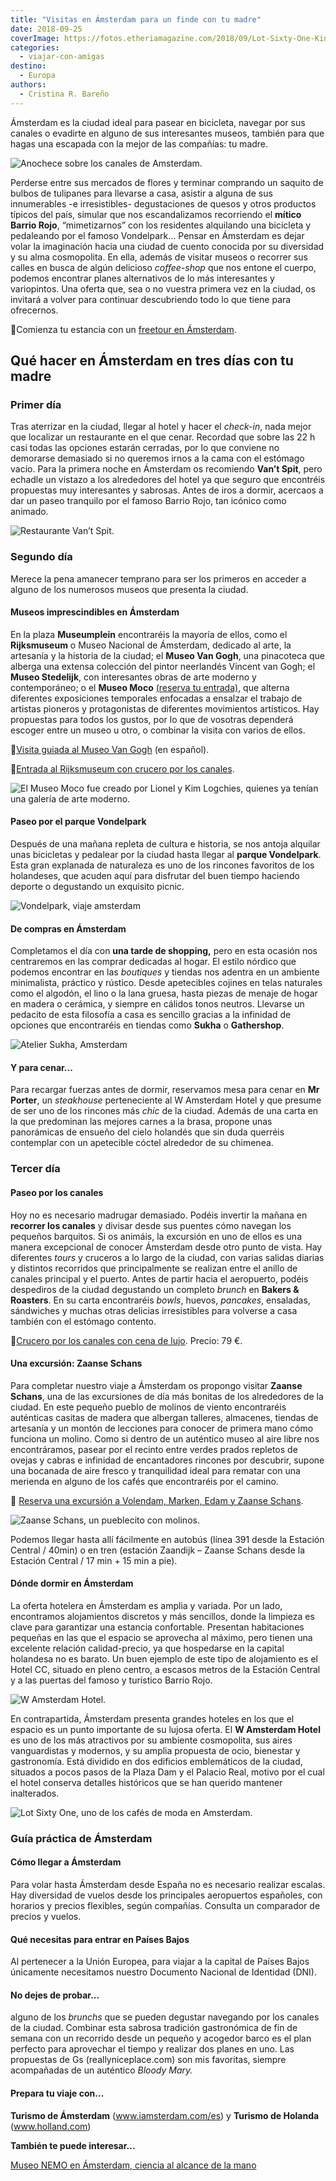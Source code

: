 ```yaml
---
title: "Visitas en Ámsterdam para un finde con tu madre"
date: 2018-09-25
coverImage: https://fotos.etheriamagazine.com/2018/09/Lot-Sixty-One-Kinkerstraat-Koen-Smilde-Photography-Rechtenvrij.jpg
categories: 
  - viajar-con-amigas
destino: 
  - Europa
authors: 
  - Cristina R. Bareño
---
```


Ámsterdam es la ciudad ideal para pasear en bicicleta, navegar por sus canales o 
evadirte en alguno de sus interesantes museos, también para que hagas una escapada con 
la mejor de las compañías: tu madre. 

![Anochece sobre los canales de Amsterdam.](https://fotos.etheriamagazine.com/2018/09/viajar-amsterdam.jpg "Anochece sobre los canales de Amsterdam.")

Perderse entre sus mercados de flores y terminar comprando un saquito de bulbos de 
tulipanes para llevarse a casa, asistir a alguna de sus innumerables -e irresistibles- 
degustaciones de quesos y otros productos típicos del país, simular que nos 
escandalizamos recorriendo el **mítico Barrio Rojo**, “mimetizarnos” con los residentes 
alquilando una bicicleta y pedaleando por el famoso Vondelpark… Pensar en Ámsterdam es 
dejar volar la imaginación hacia una ciudad de cuento conocida por su diversidad y su 
alma cosmopolita. En ella, además de visitar museos o recorrer sus calles en busca de 
algún delicioso _coffee-shop_ que nos entone el cuerpo, podemos encontrar planes 
alternativos de lo más interesantes y variopintos. Una oferta que, sea o no vuestra 
primera vez en la ciudad, os invitará a volver para continuar descubriendo todo lo que 
tiene para ofrecernos. 

📍Comienza tu estancia con un [freetour en 
Ámsterdam](https://www.civitatis.com/es/amsterdam/visita-guiada-amsterdam/?aid=10211). 

## Qué hacer en Ámsterdam en tres días con tu madre

### Primer día

Tras aterrizar en la ciudad, llegar al hotel y hacer el _check-in_, nada mejor que 
localizar un restaurante en el que cenar. Recordad que sobre las 22 h casi todas las 
opciones estarán cerradas, por lo que conviene no demorarse demasiado si no queremos 
irnos a la cama con el estómago vacío. Para la primera noche en Ámsterdam os recomiendo 
**Van’t Spit**, pero echadle un vistazo a los alrededores del hotel ya que seguro que 
encontréis propuestas muy interesantes y sabrosas. Antes de iros a dormir, acercaos a 
dar un paseo tranquilo por el famoso Barrio Rojo, tan icónico como animado. 

![Restaurante Van’t Spit.](https://fotos.etheriamagazine.com/2018/09/Vantspit-amsterdam.jpg "© Restaurante Van’t Spit.")

### Segundo día

Merece la pena amanecer temprano para ser los primeros en acceder a alguno de los 
numerosos museos que presenta la ciudad. 

#### Museos imprescindibles en Ámsterdam

En la plaza **Museumplein** encontraréis la mayoría de ellos, como el **Rijksmuseum** o 
Museo Nacional de Ámsterdam, dedicado al arte, la artesanía y la historia de la ciudad; 
el **Museo Van Gogh**, una pinacoteca que alberga una extensa colección del pintor 
neerlandés Vincent van Gogh; el **Museo Stedelijk**, con interesantes obras de arte 
moderno y contemporáneo; o el **Museo Moco** [(reserva tu 
entrada)](https://www.civitatis.com/es/amsterdam/entrada-museo-moco/?aid=10211), que 
alterna diferentes exposiciones temporales enfocadas a ensalzar el trabajo de artistas 
pioneros y protagonistas de diferentes movimientos artísticos. Hay propuestas para todos 
los gustos, por lo que de vosotras dependerá escoger entre un museo u otro, o combinar 
la visita con varios de ellos. 

📍[Visita guiada al Museo Van 
Gogh](https://www.civitatis.com/es/amsterdam/visita-museo-van-gogh/?aid=10211) (en 
español). 

📍[Entrada al Rijksmuseum con crucero por los 
canales](https://www.civitatis.com/es/amsterdam/entrada-rijksmuseum-crucero-canales/?aid=10211). 

![El Museo Moco fue creado por Lionel y Kim Logchies, quienes ya tenían una galería de arte moderno.](https://fotos.etheriamagazine.com/2018/09/museo-moco.jpg "El (©) Museo Moco fue creado por Lionel y Kim Logchies, quienes ya tenían una galería de arte moderno.")

#### Paseo por el parque Vondelpark

Después de una mañana repleta de cultura e historia, se nos antoja alquilar unas 
bicicletas y pedalear por la ciudad hasta llegar al **parque Vondelpark**. Esta gran 
explanada de naturaleza es uno de los rincones favoritos de los holandeses, que acuden 
aquí para disfrutar del buen tiempo haciendo deporte o degustando un exquisito picnic. 

![Vondelpark, viaje amsterdam](https://fotos.etheriamagazine.com/2018/09/Villa-at-the-Vondelpark-Koen-Smilde-Photography-Rechtenvrij-1.jpg "Villa de Vondelpark, en Amsterdam. © Koen Smilde Photography/ OT Amsterdam")

#### De compras en Ámsterdam

Completamos el día con **una tarde de shopping,** pero en esta ocasión nos centraremos 
en las comprar dedicadas al hogar. El estilo nórdico que podemos encontrar en las 
_boutiques_ y tiendas nos adentra en un ambiente minimalista, práctico y rústico. Desde 
apetecibles cojines en telas naturales como el algodón, el lino o la lana gruesa, hasta 
piezas de menaje de hogar en madera o cerámica, y siempre en cálidos tonos neutros. 
Llevarse un pedacito de esta filosofía a casa es sencillo gracias a la infinidad de 
opciones que encontraréis en tiendas como **Sukha** o **Gathershop**. 

![Atelier Sukha, Amsterdam](https://fotos.etheriamagazine.com/2018/09/Atelier-sukha-amsterdam.jpg "© Atelier Sukha, en Amsterdam.")

#### Y para cenar...

Para recargar fuerzas antes de dormir, reservamos mesa para cenar en **Mr Porter**, un 
_steakhouse_ perteneciente al W Amsterdam Hotel y que presume de ser uno de los rincones 
más _chic_ de la ciudad. Además de una carta en la que predominan las mejores carnes a 
la brasa, propone unas panorámicas de ensueño del cielo holandés que sin duda querréis 
contemplar con un apetecible cóctel alrededor de su chimenea. 

### Tercer día

#### Paseo por los canales

Hoy no es necesario madrugar demasiado. Podéis invertir la mañana en **recorrer los 
canales** y divisar desde sus puentes cómo navegan los pequeños barquitos. Si os 
animáis, la excursión en uno de ellos es una manera excepcional de conocer Ámsterdam 
desde otro punto de vista. Hay diferentes _tours_ y cruceros a lo largo de la ciudad, 
con varias salidas diarias y distintos recorridos que principalmente se realizan entre 
el anillo de canales principal y el puerto. Antes de partir hacia el aeropuerto, podéis 
despediros de la ciudad degustando un completo _brunch_ en **Bakers & Roasters**. En su 
carta encontraréis _bowls_, huevos, _pancakes_, ensaladas, sándwiches y muchas otras 
delicias irresistibles para volverse a casa también con el estómago contento. 

📍[Crucero por los canales con cena de 
lujo](https://www.civitatis.com/es/amsterdam/crucero-cena-amsterdam/?aid=10211). Precio: 
79 €. 

#### Una excursión: Zaanse Schans

Para completar nuestro viaje a Ámsterdam os propongo visitar **Zaanse Schans**, una de 
las excursiones de día más bonitas de los alrededores de la ciudad. En este pequeño 
pueblo de molinos de viento encontraréis auténticas casitas de madera que albergan 
talleres, almacenes, tiendas de artesanía y un montón de lecciones para conocer de 
primera mano cómo funciona un molino. Como si dentro de un auténtico museo al aire libre 
nos encontráramos, pasear por el recinto entre verdes prados repletos de ovejas y cabras 
e infinidad de encantadores rincones por descubrir, supone una bocanada de aire fresco y 
tranquilidad ideal para rematar con una merienda en alguno de los cafés que encontraréis 
por el camino. 

📍 [Reserva una excursión a Volendam, Marken, Edam y Zaanse 
Schans](https://www.civitatis.com/es/amsterdam/excursion-zaanse-schans-volendam-marken/?aid=10211). 

![Zaanse Schans, un pueblecito con molinos.](https://fotos.etheriamagazine.com/2018/09/Zaanse-Schans.jpg "Zaanse Schans, un pueblecito con molinos.")

Podemos llegar hasta allí fácilmente en autobús (línea 391 desde la Estación Central / 
40min) o en tren (estación Zaandijk – Zaanse Schans desde la Estación Central / 17 min + 
15 min a pie). 

#### Dónde dormir en Ámsterdam

La oferta hotelera en Ámsterdam es amplia y variada. Por un lado, encontramos 
alojamientos discretos y más sencillos, donde la limpieza es clave para garantizar una 
estancia confortable. Presentan habitaciones pequeñas en las que el espacio se aprovecha 
al máximo, pero tienen una excelente relación calidad-precio, ya que hospedarse en la 
capital holandesa no es barato. Un buen ejemplo de este tipo de alojamiento es el Hotel 
CC, situado en pleno centro, a escasos metros de la Estación Central y a las puertas del 
famoso y turístico Barrio Rojo. 

![W Amsterdam Hotel.](https://fotos.etheriamagazine.com/2018/09/Hotel-w-amsterdam.jpg "© W Amsterdam Hotel.")

En contrapartida, Ámsterdam presenta grandes hoteles en los que el espacio es un punto 
importante de su lujosa oferta. El **W Amsterdam Hotel** es uno de los más atractivos 
por su ambiente cosmopolita, sus aires vanguardistas y modernos, y su amplia propuesta 
de ocio, bienestar y gastronomía. Está dividido en dos edificios emblemáticos de la 
ciudad, situados a pocos pasos de la Plaza Dam y el Palacio Real, motivo por el cual el 
hotel conserva detalles históricos que se han querido mantener inalterados. 

![Lot Sixty One, uno de los cafés de moda en Amsterdam.](https://fotos.etheriamagazine.com/2018/09/Lot-Sixty-One-Kinkerstraat-Koen-Smilde-Photography-Rechtenvrij.jpg "Lot Sixty One, uno de los cafés de moda en Amsterdam.  © Koen Smilde Photography/OT Amsterdam")

### Guía práctica de Ámsterdam

#### Cómo llegar a Ámsterdam

Para volar hasta Ámsterdam desde España no es necesario realizar escalas. Hay diversidad 
de vuelos desde los principales aeropuertos españoles, con horarios y precios flexibles, 
según compañías. Consulta un comparador de precios y vuelos. 

#### Qué necesitas para entrar en Países Bajos

Al pertenecer a la Unión Europea, para viajar a la capital de Países Bajos únicamente 
necesitamos nuestro Documento Nacional de Identidad (DNI). 

#### No dejes de probar...

alguno de los _brunchs_ que se pueden degustar navegando por los canales de la ciudad. 
Combinar esta sabrosa tradición gastronómica de fin de semana con un recorrido desde un 
pequeño y acogedor barco es el plan perfecto para aprovechar el tiempo y realizar dos 
planes en uno. Las propuestas de Gs (reallyniceplace.com) son mis favoritas, siempre 
acompañadas de un auténtico _Bloody Mary._ 

#### Prepara tu viaje con...

**Turismo de Ámsterdam** (www.iamsterdam.com/es) y **Turismo de Holanda** 
(www.holland.com) 

**También te puede interesar...** 

[Museo NEMO en Ámsterdam, ciencia al alcance de la 
mano](https://etheriamagazine.com/2018/10/06/museo-nemo-en-amsterdam-ciencia-para-toda-la-familia/)
